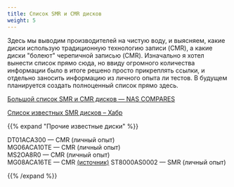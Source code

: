 ```yaml
---
title: Список SMR и CMR дисков
weight: 5
---
```

Здесь мы выводим производителей на чистую воду, и выясняем, какие диски использую традиционную технологию записи (CMR),
а какие диски "болеют" черепичной записью (CMR). Изначально я хотел вынести список прямо сюда, но ввиду огромного
количества информации было в итоге решено просто прикреплять ссылки, и отдельно заносить информацию из личного опыта ли
тестов. В будущем планируется создать полноценный список прямо здесь.

[Большой список SMR и CMR дисков — NAS COMPARES](https://nascompares.com/answer/list-of-wd-cmr-and-smr-hard-drives-hdd/)

[Список известных SMR дисков – Хабр](https://habr.com/ru/post/500214/)

{{% expand "Прочие известные диски" %}}

DT01ACA300 — CMR (личный опыт)  
MG06ACA10TE — CMR (личный опыт)  
MS2OA8R0 — CMR (личный опыт)  
MG08ACA16TE — CMR [(источник)](https://greentechreviews.ru/2019/09/12/obzor-zhyostkogo-diska-toshiba-mg08-mg08aca16te-16-tb-sata-6-gbit-s/)
ST8000AS0002 — SMR (личный опыт)

{{% /expand %}}
